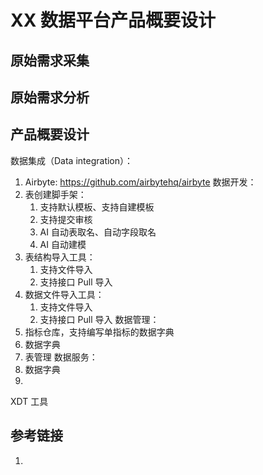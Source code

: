 # XX 数据平台产品概要设计


## 原始需求采集



## 原始需求分析



## 产品概要设计



数据集成（Data integration）：
1. Airbyte: https://github.com/airbytehq/airbyte
数据开发：
1. 表创建脚手架：
	1. 支持默认模板、支持自建模板
	2. 支持提交审核
	3. AI 自动表取名、自动字段取名
	4. AI 自动建模
2. 表结构导入工具：
	1. 支持文件导入
	2. 支持接口 Pull 导入
3. 数据文件导入工具：
	1. 支持文件导入
	2. 支持接口 Pull 导入
数据管理：
1. 指标仓库，支持编写单指标的数据字典
2. 数据字典
3. 表管理
数据服务：
1. 数据字典
2. 


XDT 工具

## 参考链接
1. 